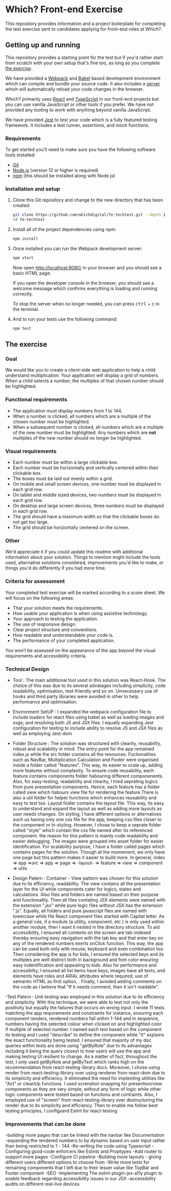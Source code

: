 # Which? Front-end Exercise

This repository provides information and a project boilerplate for completing the test exercise sent to candidates applying for front-end roles at Which?.

## Getting up and running

This repository provides a starting point for the test but if you'd rather start from scratch with your own setup that's fine too, as long as you complete [the exercise](#the-exercise).

We have provided a [Webpack] and [Babel] based development environment which can compile and bundle your source code. It also includes a [server] which will automatically reload your code changes in the browser.

Which? primarily uses [React] and [TypeScript] in our front-end projects but you can use vanilla JavaScript or other tools if you prefer. We have not provided any tooling to work with anything beyond vanilla JavaScript.

We have provided [Jest] to test your code which is a fully featured testing framework. It includes a test runner, assertions, and mock functions.

[React]: https://reactjs.org/
[TypeScript]: https://www.typescriptlang.org/
[Webpack]: https://webpack.js.org/
[Babel]: https://babeljs.io/
[server]: https://github.com/webpack/webpack-dev-server
[Jest]: https://jestjs.io/

### Requirements

To get started you'll need to make sure you have the following software tools installed:

- [Git](https://git-scm.com/)
- [Node.js](https://nodejs.org/en/) (version 12 or higher is required)
- [npm](http://npmjs.com/) (this should be installed along with Node.js)

### Installation and setup

1. Clone this Git repository and change to the new directory that has been created:

    ```sh
    git clone https://github.com/whichdigital/fe-techtest.git --depth 1
    cd fe-techtest
    ```

2. Install all of the project dependencies using npm:

    ```sh
    npm install
    ```

3. Once installed you can run the Webpack development server:

    ```sh
    npm start
    ```

    Now open [http://localhost:8080/](http://localhost:8080/) in your browser and you should see a basic HTML page. 
    
    If you open the developer console in the browser, you should see a welcome message which confirms everything is loading and running correctly.

    To stop the server when no longer needed, you can press <kbd>ctrl</kbd> + <kbd>c</kbd> in the terminal.

4. And to run your tests use the following command:

    ```sh
    npm test
    ```

## The exercise

### Goal

We would like you to create a client-side web application to help a child understand multiplication. Your application will display a grid of numbers. When a child selects a number, the multiples of that chosen number should be highlighted.

### Functional requirements

- The application must display numbers from 1 to 144.
- When a number is clicked, all numbers which are a multiple of the chosen number must be highlighted.
- When a subsequent number is clicked, all numbers which are a multiple of the new number must be highlighted. Any numbers which are **not** multiples of the new number should no longer be highlighted.

### Visual requirements

- Each number must be within a large clickable box.
- Each number must be horizontally and vertically centered within their clickable box.
- The boxes must be laid out evenly within a grid.
- On mobile and small screen devices, one number must be displayed in each grid row.
- On tablet and middle sized devices, two numbers must be displayed in each grid row.
- On desktop and large screen devices, three numbers must be displayed in each grid row.
- The grid should have a maximum width so that the clickable boxes do not get too large.
- The grid should be horizontally centered on the screen.

### Other

We'd appreciate it if you could update this readme with additional information about your solution. Things to mention might include the tools used, alternative solutions considered, improvements you'd like to make, or things you'd do differently if you had more time.

### Criteria for assessment

Your completed test exercise will be marked according to a score sheet. We will focus on the following areas:

* That your solution meets the requirements.
* How usable your application is when using assistive technology.
* Your approach to testing the application.
* The use of responsive design.
* Clear project structure and conventions.
* How readable and understandable your code is.
* The performance of your completed application.

You won’t be assessed on the appearance of the app beyond the visual requirements and accessibility criteria.


### Technical Design
- Tool : The main additional tool used in this solution was React-Hook. The choice of this was due to its several advatages including simplicity, code readability, optimisation, test-friendly and so on. Unnecessary  use of hooks and  third party libraries were avoided in other to help performance and optimisation.

- Environment SetUP : I expanded the webpack configuration file to include loaders for react files using babel as well as loading images and svgs; and resolving both JS and JSX files. I equally expanding Jest configuration for testing to include ability to resolve JS and JSX files as well as employing Jest-dom

- Folder Structure : The solution was structured with clearity, reusability, robust and scalability in mind. The entry point for the app remained index.js while the src folder contains all the resources. Fuctionalities such as NavBar, Multiplication Calculation and Footer were organised inside a folder called "features". This way, its easier to scale up, adding more features without complexity. 
To ensure code reusability, each feature contains components folder habouring different componenents. 
Also, for easy-testing, readability and clearity, I tried seprating logics from pure presentation components. Hence, each feature has a folder called view which habours view file for rendering the feature.There is also a util folder for helper functions which enhances reusability and easy to test too. 
Layout folder contains the layout file. This way, its easy to understand and expand the layout as well as adding more layouts as user needs changes.
On styling, I have different options or alternatives such us having only one css file for the app, keeping css files closer to the component or in-styling. However, I chose to keep a seprate folder called "style" which contain the css file named after its referenced component. the reason for this pattern is mainly code readability and easier debugging. 
The images were grouped into asset folder for easier identification.
For scalability purpose, I have a folder called pages which contains pages for the solution. Though at the momement, we only have one page but this pattern makes it easier to build more.
In general, index => app =>src => app => page  => -layout- => feature => view => component => utils  

- Design Patern : Container - View pattern was chosen for this solution due to its efficiency, readability. The view contains all the presentation layer for the UI while components cater for logics, states and calculations.
Also files and folders are named based on their purpose and functionality. Then all files contating JSX elements were named with the extension ".jsx" while pure logic files without JSX has the extension ".js". Equally, all folders and pure javascript files are named with lowercase while file React component files started with Capital letter. 
As a general rule, if a module (a utility, component, etc.) is only used within another module, then I want it nested in the directory structure.
To aid accessibility, I ensured all contents on the screen are tab-indexed thereby ensuring easy navigation with the tab key and that enter key on any of the rendered numbers exerts onClick function. This way, the app can be used both only with mouse, keyboard and even combination too. 
Then considering the app is for kids, I ensured the selected keys and its multiples are well distinct both in background and font color ensuring easy indentification and appealing to kids.
Also for performance and accessibilty, I ensured all list items have keys, images have alt texts, and elements have roles and ARIAL attributes where required, use of semantic HTML as first option, .
Finally, I avoided adding comments on the code as I believe that "If it needs comment, then it isn't readable".

-Test Patern : Unit testing was employed in this solution due to its efficiency and simplicity. With this technique, we were able to test not only the positivity but equally the failures that occurs on wrong input.
I wrote 11 tests matching the app requirements and constraints for instance, ensuring each component renders, rendered numbers fall within 1-144 and in sequence, numbers having the selected colour when clicked on and highlighted color if multiple of selected number.
I named each test based on the component its testing and I used "describe" to define the component while "it" explains the exact functionality being tested.
I ensured that majority of my doc queries within tests are done using "getByRole" due to its advantages including it being the query closest to how users will use the app and making testing UI resilient to change. As a matter of fact, throughout the test, I only used getByRole and getByText which ranks high on the recommendation from react-testing-library docs.
Moreover, I chose using render from react-testing-library over using renderer from react-dom due to its simplicity and efficiency. It eliminated the need for implenting utilities like "Act" or cleanUp functions.
I used screnshot-snapping for presention/view components as they are very simple, without any form of logic while other logic components were tested based on functions and contraints.
Also, I employed use of "screen" from react-testing-library over destructuring the render due to its simplicity and efficiency. Then to enable me follow best testing principles, I configuerd Eslint for react-testing 

### Improvements that can be done
-building more pages that can be linked with the navbar like Documentation
-expanding the rendered numbers to by dynamic based on user input rather than being restricted to 1 - 144
-Re-writing the code using Typescript
-Configuring good-code enforcers like Eslints and Proptypes
-Add router to support more pages
-Configure CI pipeline
-Building more layouts - giving different users different options to choose from
-Write more tests for remaining components that I left due to their lesser value like TopBar and Footer component
-SEO
-Implementing The eslint-plugin-jsx-a11y plugin  to enable feedback regarding accessibility issues in our JSX
-accessibility audits on different real-live devices